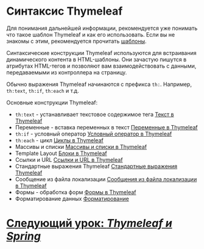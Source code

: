 # Синтаксис Thymeleaf

Для понимания дальнейшей информации, рекомендуется уже понимать что такое шаблон Thymeleaf и как его использовать. Если вы не знакомы с этим, рекомендуется прочитать [шаблоны](thymeleaf-templates.md).

Синтаксические конструкции Thymeleaf используются для встраивания динамического контента в HTML-шаблоны. Они зачастую пишутся в атрибутах HTML-тегов и позволяют вам взаимодействовать с данными, передаваемыми из контроллера на страницу.

Обычно выражения Thymeleaf начинаются с префикса `th:`. Например, `th:text`, `th:if`, `th:each` и т.д. 

Основные конструкции Thymeleaf:
- `th:text` - устанавливает текстовое содержимое тега [Текст в Thymeleaf][thymeleaf-text]
-  Переменные - вставка переменных в текст [Переменные в Thymeleaf][thymeleaf-variables]
- `th:if` - условный оператор [Условный оператор в Thymeleaf][thymeleaf-if]
- `th:each` - цикл [Циклы в Thymeleaf][thymeleaf-each]
-  Массивы и списки [Массивы и списки в Thymeleaf][thymeleaf-arrays]
-  Template Layout [Блоки в Thymeleaf][thymeleaf-code-blocks]
-  Ссылки и URL [Ссылки и URL в Thymeleaf][thymeleaf-links]
-  Стандартные выражения Thymeleaf [Стандартные выражения Thymeleaf][thymeleaf-standard-expressions]
-  Сообщение из файла локализации [Сообщения из файла локализации в Thymeleaf][thymeleaf-messages]
-  Формы - обработка форм [Формы в Thymeleaf][thymeleaf-forms]
- Форматирование данных [Форматирование][thymeleaf-formatting]

[thymeleaf-text]: syntax-text.md
[thymeleaf-variables]: syntax-variables.md
[thymeleaf-if]: syntax-conditional-themeleaf.md
[thymeleaf-each]: syntax-iteration.md
[thymeleaf-arrays]: syntax-arrays.md
[thymeleaf-code-blocks]: thymeleaf-code-blocks.md
[thymeleaf-links]: syntax-links.md
[thymeleaf-standard-expressions]: syntax-simple-expressions.md
[thymeleaf-messages]: syntax-messages.md
[thymeleaf-forms]: syntax-forms.md
[thymeleaf-formatting]: syntax-formatting.md

# [**Следующий урок**: *Thymeleaf и Spring*](thymeleaf-spring.md)
